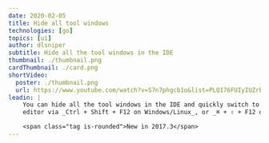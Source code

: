 ```yaml
---
date: 2020-02-05
title: Hide all tool windows
technologies: [go]
topics: [ui]
author: dlsniper
subtitle: Hide all the tool windows in the IDE
thumbnail: ./thumbnail.png
cardThumbnail: ./card.png
shortVideo:
  poster: ./thumbnail.png
  url: https://www.youtube.com/watch?v=S7n7phgcb1o&list=PLQ176FUIyIUZrbrlz4AY1V8VzBJKZyVlW&index=66
leadin: |
    You can hide all the tool windows in the IDE and quickly switch to the
    editor via _Ctrl + Shift + F12 on Windows/Linux_, or _⌘ + ⇧ + F12 on macOS_.

    <span class="tag is-rounded">New in 2017.3</span>
---
```

